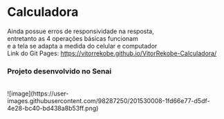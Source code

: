 # Calculadora
Ainda possue erros de responsividade na resposta,<br> entretanto as 4 operações básicas funcionam <br> e a tela se adapta a medida do celular e computador<br>
Link do Git Pages: https://vitorrekobe.github.io/VitorRekobe-Calculadora/
### Projeto desenvolvido no Senai
<br>
![image](https://user-images.githubusercontent.com/98287250/201530008-1fd66e77-d5df-4e28-bc40-bd438a8b53ff.png)
